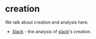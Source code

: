# creation

We talk about creation and analysis here.

* [Slack](slack.md) - the analysis of [slack][slack]'s creation.

[slack]: https://slack.com/